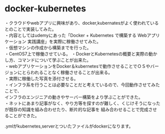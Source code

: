 # docker-kubernetes  
  
・クラウドやwebアプリに興味があり、docker,kubernatesがよく使われているとのことで実装してみた。  
・内容としてはudemyにあった「Docker + Kubernetes で構築する Webアプリケーション 実践講座」を実際に稼働させてみた。  
・仮想マシンの作成から構築までを行った。  
・CentOS7上で稼働させている。
・DockerとKubernetesの概要と実際の動かし方、コマンドについて学ぶことが出来た。  
・webアプリケーションをDocker＆kubernetesで動作させることでＯＳやバージョンにとらわれることなく稼働させることが出来る。  
・実際に稼働した写真を添付させる。  
・インフラ系を行うことは必要なことだと考えているので、今回動作させてみたことで、  
  インフラのエンジニアの動きやサーバー構築をより学ぶことができた。  
・ネットにあまり記事がなく、やり方等を探すのが難しく、くじけそうになったが既存の知識を組み合わせたり、断片的な記事を 
  組み合わせることで完成させることができた。  

.ymlがkubernetes,serverとついたファイルがdockerになります。
